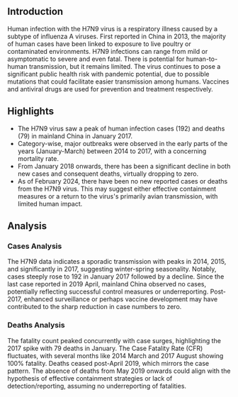 ## Introduction

Human infection with the H7N9 virus is a respiratory illness caused by a subtype of influenza A viruses. First reported in China in 2013, the majority of human cases have been linked to exposure to live poultry or contaminated environments. H7N9 infections can range from mild or asymptomatic to severe and even fatal. There is potential for human-to-human transmission, but it remains limited. The virus continues to pose a significant public health risk with pandemic potential, due to possible mutations that could facilitate easier transmission among humans. Vaccines and antiviral drugs are used for prevention and treatment respectively.

## Highlights

- The H7N9 virus saw a peak of human infection cases (192) and deaths (79) in mainland China in January 2017. <br/>
- Category-wise, major outbreaks were observed in the early parts of the years (January-March) between 2014 to 2017, with a concerning mortality rate. <br/>
- From January 2018 onwards, there has been a significant decline in both new cases and consequent deaths, virtually dropping to zero. <br/>
- As of February 2024, there have been no new reported cases or deaths from the H7N9 virus. This may suggest either effective containment measures or a return to the virus's primarily avian transmission, with limited human impact.

## Analysis

### Cases Analysis
The H7N9 data indicates a sporadic transmission with peaks in 2014, 2015, and significantly in 2017, suggesting winter-spring seasonality. Notably, cases steeply rose to 192 in January 2017 followed by a decline. Since the last case reported in 2019 April, mainland China observed no cases, potentially reflecting successful control measures or underreporting. Post-2017, enhanced surveillance or perhaps vaccine development may have contributed to the sharp reduction in case numbers to zero.

### Deaths Analysis
The fatality count peaked concurrently with case surges, highlighting the 2017 spike with 79 deaths in January. The Case Fatality Rate (CFR) fluctuates, with several months like 2014 March and 2017 August showing 100% fatality. Deaths ceased post-April 2019, which mirrors the case pattern. The absence of deaths from May 2019 onwards could align with the hypothesis of effective containment strategies or lack of detection/reporting, assuming no underreporting of fatalities.
